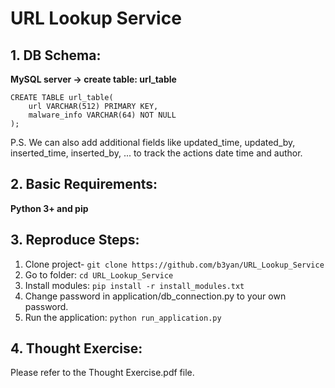 # **URL Lookup Service**

## 1. DB Schema:
**MySQL server -> create table: url_table**
```
CREATE TABLE url_table(
    url VARCHAR(512) PRIMARY KEY, 
    malware_info VARCHAR(64) NOT NULL
);
```
P.S. We can also add additional fields like updated_time, updated_by, inserted_time, inserted_by, ... to track the actions date time and author.

## 2. Basic Requirements:
**Python 3+ and pip**

## 3. Reproduce Steps:
1. Clone project- `git clone https://github.com/b3yan/URL_Lookup_Service`
2. Go to folder: `cd URL_Lookup_Service`
3. Install modules: `pip install -r install_modules.txt`
4. Change password in application/db_connection.py to your own password.
4. Run the application: `python run_application.py`

## 4. Thought Exercise:
Please refer to the Thought Exercise.pdf file.

